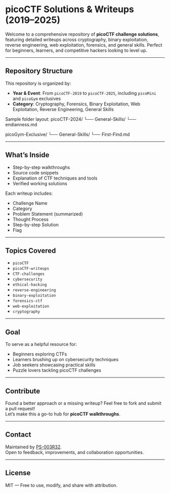 # picoCTF Solutions & Writeups (2019–2025)

Welcome to a comprehensive repository of **picoCTF challenge solutions**, featuring detailed writeups across cryptography, binary exploitation, reverse engineering, web exploitation, forensics, and general skills. Perfect for beginners, learners, and competitive hackers looking to level up.

---

## Repository Structure

This repository is organized by:
- **Year & Event**: From `picoCTF-2019` to `picoCTF-2025`, including `picoMini` and `picoGym` exclusives
- **Category**: Cryptography, Forensics, Binary Exploitation, Web Exploitation, Reverse Engineering, General Skills

Sample folder layout:
 picoCTF-2024/ └── General-Skills/ └── endianness.md

 picoGym-Exclusive/ └── General-Skills/ └── First-Find.md


---

##  What’s Inside

-  Step-by-step walkthroughs
-  Source code snippets
-  Explanation of CTF techniques and tools
-  Verified working solutions

Each writeup includes:
- Challenge Name
- Category
- Problem Statement (summarized)
- Thought Process
- Step-by-step Solution
- Flag

---

##  Topics Covered

- `picoCTF`
- `picoCTF-writeups`
- `CTF-challenges`
- `cybersecurity`
- `ethical-hacking`
- `reverse-engineering`
- `binary-exploitation`
- `forensics-ctf`
- `web-exploitation`
- `cryptography`

---

##  Goal

To serve as a helpful resource for:
-  Beginners exploring CTFs
-  Learners brushing up on cybersecurity techniques
-  Job seekers showcasing practical skills
-  Puzzle lovers tackling picoCTF challenges

---

##  Contribute

Found a better approach or a missing writeup? Feel free to fork and submit a pull request!  
Let’s make this a go-to hub for **picoCTF walkthroughs**.

---

##  Contact

Maintained by [PS-003R32](https://github.com/PS-003R32).  
Open to feedback, improvements, and collaboration opportunities.

---

##  License

MIT — Free to use, modify, and share with attribution.


